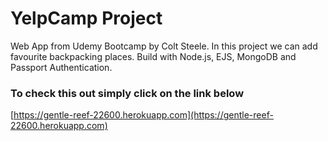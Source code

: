 # YelpCamp Project

Web App from Udemy Bootcamp by Colt Steele. In this project we can add favourite backpacking places.
Build with Node.js, EJS, MongoDB and Passport Authentication.

### To check this out simply click on the link below

[https://gentle-reef-22600.herokuapp.com](https://gentle-reef-22600.herokuapp.com)
